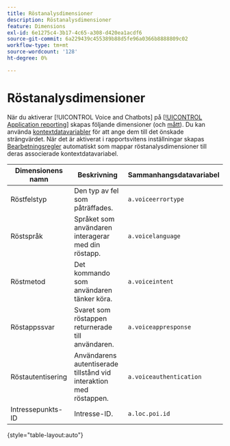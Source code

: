 ```yaml
---
title: Röstanalysdimensioner
description: Röstanalysdimensioner
feature: Dimensions
exl-id: 6e1275c4-3b17-4c65-a308-d420ea1acdf6
source-git-commit: 6a229439c455389b88d5fe96a0366b8888809c02
workflow-type: tm+mt
source-wordcount: '128'
ht-degree: 0%

---
```


# Röstanalysdimensioner

När du aktiverar [!UICONTROL Voice and Chatbots] på [[!UICONTROL Application reporting]](/help/admin/admin/c-manage-report-suites/c-edit-report-suites/app-reporting.md) skapas följande dimensioner (och [mått](../metrics/voice-metrics.md)). Du kan använda [kontextdatavariabler](/help/implement/vars/page-vars/contextdata.md) för att ange dem till det önskade strängvärdet. När det är aktiverat i rapportsvitens inställningar skapas [Bearbetningsregler](/help/admin/admin/c-manage-report-suites/c-edit-report-suites/general/c-processing-rules/processing-rules.md) automatiskt som mappar röstanalysdimensioner till deras associerade kontextdatavariabel.

| Dimensionens namn | Beskrivning | Sammanhangsdatavariabel |
| --- | --- | --- |
| Röstfelstyp | Den typ av fel som påträffades. | `a.voiceerrortype` |
| Röstspråk | Språket som användaren interagerar med din röstapp. | `a.voicelanguage` |
| Röstmetod | Det kommando som användaren tänker köra. | `a.voiceintent` |
| Röstappssvar | Svaret som röstappen returnerade till användaren. | `a.voiceappresponse` |
| Röstautentisering | Användarens autentiserade tillstånd vid interaktion med röstappen. | `a.voiceauthentication` |
| Intressepunkts-ID | Intresse-ID. | `a.loc.poi.id` |

{style="table-layout:auto"}
